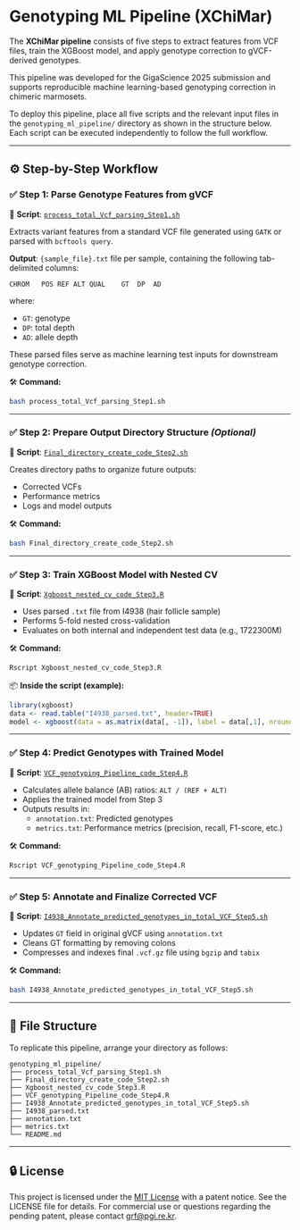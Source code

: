 # Genotyping ML Pipeline (XChiMar)

The **XChiMar pipeline** consists of five steps to extract features from VCF files, train the XGBoost model, and apply genotype correction to gVCF-derived genotypes.

This pipeline was developed for the GigaScience 2025 submission and supports reproducible machine learning-based genotyping correction in chimeric marmosets.

To deploy this pipeline, place all five scripts and the relevant input files in the `genotyping_ml_pipeline/` directory as shown in the structure below. Each script can be executed independently to follow the full workflow.

---

## ⚙️ Step-by-Step Workflow

### ✅ Step 1: Parse Genotype Features from gVCF
📄 **Script**: [`process_total_Vcf_parsing_Step1.sh`](./process_total_Vcf_parsing_Step1.sh)

Extracts variant features from a standard VCF file generated using `GATK` or parsed with `bcftools query`.

**Output**: `{sample_file}.txt` file per sample, containing the following tab-delimited columns:
```
CHROM	POS	REF	ALT	QUAL	GT	DP	AD
```
where:
- `GT`: genotype
- `DP`: total depth
- `AD`: allele depth

These parsed files serve as machine learning test inputs for downstream genotype correction.

🛠️ **Command:**
```bash
bash process_total_Vcf_parsing_Step1.sh
```

---

### ✅ Step 2: Prepare Output Directory Structure *(Optional)*
📄 **Script**: [`Final_directory_create_code_Step2.sh`](./Final_directory_create_code_Step2.sh)

Creates directory paths to organize future outputs:
- Corrected VCFs
- Performance metrics
- Logs and model outputs

🛠️ **Command:**
```bash
bash Final_directory_create_code_Step2.sh
```

---

### ✅ Step 3: Train XGBoost Model with Nested CV
📄 **Script**: [`Xgboost_nested_cv_code_Step3.R`](./Xgboost_nested_cv_code_Step3.R)

- Uses parsed `.txt` file from I4938 (hair follicle sample)
- Performs 5-fold nested cross-validation
- Evaluates on both internal and independent test data (e.g., 1722300M)

🛠️ **Command:**
```bash
Rscript Xgboost_nested_cv_code_Step3.R
```

📦 **Inside the script (example):**
```r
library(xgboost)
data <- read.table("I4938_parsed.txt", header=TRUE)
model <- xgboost(data = as.matrix(data[, -1]), label = data[,1], nrounds = 100)
```

---

### ✅ Step 4: Predict Genotypes with Trained Model
📄 **Script**: [`VCF_genotyping_Pipeline_code_Step4.R`](./VCF_genotyping_Pipeline_code_Step4.R)

- Calculates allele balance (AB) ratios: `ALT / (REF + ALT)`
- Applies the trained model from Step 3
- Outputs results in:
  - `annotation.txt`: Predicted genotypes
  - `metrics.txt`: Performance metrics (precision, recall, F1-score, etc.)

🛠️ **Command:**
```bash
Rscript VCF_genotyping_Pipeline_code_Step4.R
```

---

### ✅ Step 5: Annotate and Finalize Corrected VCF
📄 **Script**: [`I4938_Annotate_predicted_genotypes_in_total_VCF_Step5.sh`](./I4938_Annotate_predicted_genotypes_in_total_VCF_Step5.sh)

- Updates `GT` field in original gVCF using `annotation.txt`
- Cleans GT formatting by removing colons
- Compresses and indexes final `.vcf.gz` file using `bgzip` and `tabix`

🛠️ **Command:**
```bash
bash I4938_Annotate_predicted_genotypes_in_total_VCF_Step5.sh
```

---

## 📁 File Structure

To replicate this pipeline, arrange your directory as follows:

```plaintext
genotyping_ml_pipeline/
├── process_total_Vcf_parsing_Step1.sh
├── Final_directory_create_code_Step2.sh
├── Xgboost_nested_cv_code_Step3.R
├── VCF_genotyping_Pipeline_code_Step4.R
├── I4938_Annotate_predicted_genotypes_in_total_VCF_Step5.sh
├── I4938_parsed.txt
├── annotation.txt
├── metrics.txt
└── README.md
```

---

## 🔒 License

This project is licensed under the [MIT License](LICENSE) with a patent notice. See the LICENSE file for details.
For commercial use or questions regarding the pending patent, please contact [grf@pgi.re.kr](mailto:grf@pgi.re.kr).


